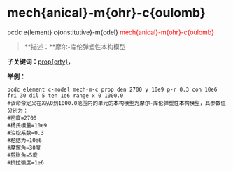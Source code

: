 # mech{anical}-m{ohr}-c{oulomb}
pcdc e{lement} c{onstitutive}-m{odel} <span style='color: red;'>mech{anical}-m{ohr}-c{oulomb}</span>
> **描述：**摩尔-库伦弹塑性本构模型

**子关键词：**[prop{erty}](e{lement}/c{onstitutive}-m{odel}/mech{anical}-m{ohr}-c{oulomb}/prop{erty}/)，


**举例：**
```
pcdc element c-model mech-m-c prop den 2700 y 10e9 p-r 0.3 coh 10e6 fri 30 dil 5 ten 1e6 range x 0 1000.0
#该命令定义在X从0到1000.0范围内的单元的本构模型为摩尔-库伦弹塑性本构模型，其参数值分别为：
#密度=2700
#杨氏模量=10e9
#泊松系数=0.3
#粘结力=10e6
#摩擦角=30度
#剪胀角=5度
#抗拉强度=1e6

```
